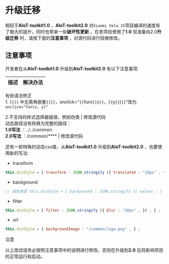 <!-- 源地址: https://iot.mi.com/vela/quickapp/zh/tools/toolkit/update.html -->

# 升级迁移

相较于**AIoT-toolkit1.0** ，**AIoT-toolkit2.0** 对`Xiaomi Vela JS`项目编译的速度有了极大的提升，同时也带来一些**破坏性更新** 。在老项目使用了**1.0** 现准备向2.0**升级迁移** 时，请按下面的**注意事项** ，对源代码进行轻微修改。

## 注意事项

开发者在从**AIoT-toolkit1.0** 升级到**AIoT-toolkit2.0** 有以下注意事项:

描述 | 解决办法  
---|---  
有些语法修正   
1\. `{{}}` 中无需再嵌套`{{}}`，onclick="`{{`fun(`{{`x`}}`，`{{`y`}}`)`}}`"改为 `onclick="fun(x, y)"`   
  
2.不支持的样式选择器报错，例如伪类 | 修改源代码  
动态路径没有转换为完整的路径：  
**1.0写法** ：../../common   
**2.0写法** ：/common/**** | 修改源代码  
  
还有一些特殊的动态css值，从**AIoT-toolkit1.0** 升级到**AIoT-toolkit2.0** ，也要使用新的写法:

  * transform
```js
this.divStyle = { transform : JSON.stringify ({ translateX : "10px" , translateY : "20px" , scaleX : 2 , scaleY : 0.5 , rotate : "10deg" , }) , } ;
```

  * background
```js
// 线性渐变 this.divStyle = { background : JSON.stringify ({ values : [ { type : "linearGradient" , directions : [ "to" , "left" ] , values : [ "#FF0000 10px" , "#0000FF 100%" ] , } , ] , }) , } ; // 径向渐变 this.divStyle = { background : JSON.stringify ({ values : [ { type : "radialGradient" , size : [ "farthest-corner" ] , directions : [ "center" ] , values : [ "#3f87a6" , "#ebf8e1" , "#f69d3c" ] , } ] , }) , } ;
```

  * filter
```js
this.divStyle = { filter : JSON.stringify ({ blur : "10px" , }) , } ;
```

  * url
```js
this.divStyle = { backgroundImage : "/common/logo.png" , } ;
```

注意

以上改动请务必按照注意事项中的说明进行修改，否则在升级到**2.0** 后将影响项目的正常运行和启动。
